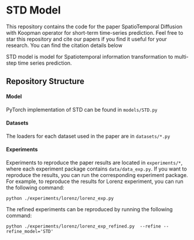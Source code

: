 # STD Model

This repository contains the code for the paper SpatioTemporal Diffusion with Koopman operator for short-term time-series prediction. Feel free to star this repository and cite our papers if you find it useful for your research. You can find the citation details below

STD model is model for Spatiotemporal information transformation to multi-step time series prediction.

<!-- ![N-BEATS Architecture](nbeats.png) -->

## Repository Structure

#### Model
PyTorch implementation of STD can be found in `models/STD.py`

#### Datasets
The loaders for each dataset used in the paper are in `datasets/*.py`

#### Experiments
Experiments to reproduce the paper results are located in `experiments/*`, 
where each experiment package contains `data/data_exp.py`. If you want to reproduce the results, 
you can run the corresponding experiment package. For example, to reproduce the results for Lorenz experiment, 
you can run the following command:

`python ./experiments/lorenz/lorenz_exp.py`

The refined experiments can be reproduced by running the following command:

`python ./experiments/lorenz/lorenz_exp_refined.py  --refine --refine_model='STD'`
